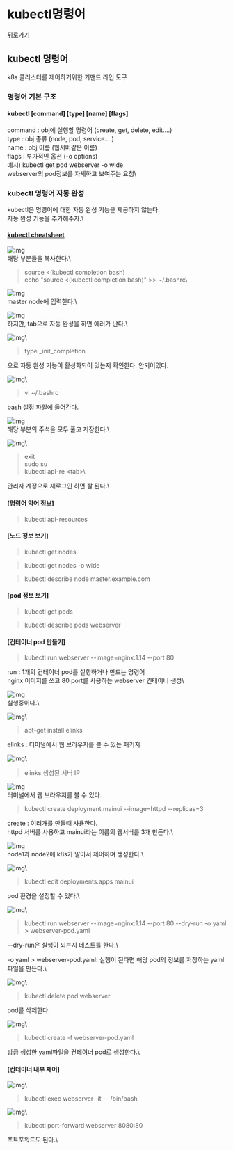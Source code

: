 # kubectl명령어

[뒤로가기](../../)

## kubectl 명령어

k8s 클러스터를 제어하기위한 커맨드 라인 도구

### 명령어 기본 구조

#### kubectl \[command] \[type] \[name] \[flags]

command : obj에 실행할 명령어 (create, get, delete, edit....)\
type : obj 종류 (node, pod, service....)\
name : obj 이름 (웹서버같은 이름)\
flags : 부가적인 옵션 (-o options)\
예시) kubectl get pod webserver -o wide\
webserver의 pod정보를 자세하고 보여주는 요청\


### kubectl 명령어 자동 완성

kubectl은 명령어에 대한 자동 완성 기능을 제공하지 않는다.\
자동 완성 기능을 추가해주자.\


#### [kubectl cheatsheet](https://kubernetes.io/docs/reference/kubectl/cheatsheet/)

![img](../Img/k8s\_47.png)\
해당 부분들을 복사한다.\


> source <(kubectl completion bash)\
> echo "source <(kubectl completion bash)" >> \~/.bashrc\
>

![img](../Img/k8s\_48.png)\
master node에 입력한다.\


![img](../Img/k8s\_49.png)\
하지만, tab으로 자동 완성을 하면 에러가 난다.\


![img](../Img/k8s\_50.png)\


> type \_init\_completion

으로 자동 완성 기능이 활성화되어 있는지 확인한다. 안되어있다.

![img](../Img/k8s\_51.png)\


> vi \~/.bashrc

bash 설정 파일에 들어간다.

![img](../Img/k8s\_52.png)\
해당 부분의 주석을 모두 풀고 저장한다.\


![img](../Img/k8s\_53.png)\


> exit\
> sudo su\
> kubectl api-re \<tab>\
>

관리자 계정으로 재로그인 하면 잘 된다.\


#### \[명령어 약어 정보]

> kubectl api-resources

#### \[노드 정보 보기]

> kubectl get nodes

> kubectl get nodes -o wide

> kubectl describe node master.example.com

#### \[pod 정보 보기]

> kubectl get pods

> kubectl describe pods webserver

#### \[컨테이너 pod 만들기]

> kubectl run webserver --image=nginx:1.14 --port 80

run : 1개의 컨테이너 pod를 실행하거나 만드는 명령어\
nginx 이미지를 쓰고 80 port를 사용하는 webserver 컨테이너 생성\


![img](../Img/k8s\_54.png)\
실행중이다.\


![img](../Img/k8s\_55.png)\


> apt-get install elinks

elinks : 터미널에서 웹 브라우저를 볼 수 있는 패키지

![img](../Img/k8s\_56.png)\


> elinks 생성된 서버 IP

![img](../Img/k8s\_57.png)\
터미널에서 웹 브라우저를 볼 수 있다.

> kubectl create deployment mainui --image=httpd --replicas=3

create : 여러개를 만들때 사용한다.\
httpd 서버를 사용하고 mainui라는 이름의 웹서버를 3개 만든다.\


![img](../Img/k8s\_59.png)\
node1과 node2에 k8s가 알아서 제어하며 생성한다.\


![img](../Img/k8s\_62.png)\


> kubectl edit deployments.apps mainui

pod 환경을 설정할 수 있다.\


![img](../Img/k8s\_63.png)\


> kubectl run webserver --image=nginx:1.14 --port 80 --dry-run -o yaml > webserver-pod.yaml

\--dry-run은 실행이 되는지 테스트를 한다.\


\-o yaml > webserver-pod.yaml: 실행이 된다면 해당 pod의 정보를 저장하는 yaml파일을 만든다.\


![img](../Img/k8s\_64.png)\


> kubectl delete pod webserver

pod를 삭제한다.

![img](../Img/k8s\_65.png)\


> kubectl create -f webserver-pod.yaml

방금 생성한 yaml파일을 컨테이너 pod로 생성한다.\


#### \[컨테이너 내부 제어]

![img](../Img/k8s\_60.png)\


> kubectl exec webserver -it -- /bin/bash

![img](../Img/k8s\_61.png)\


> kubectl port-forward webserver 8080:80

포트포워드도 된다.\
